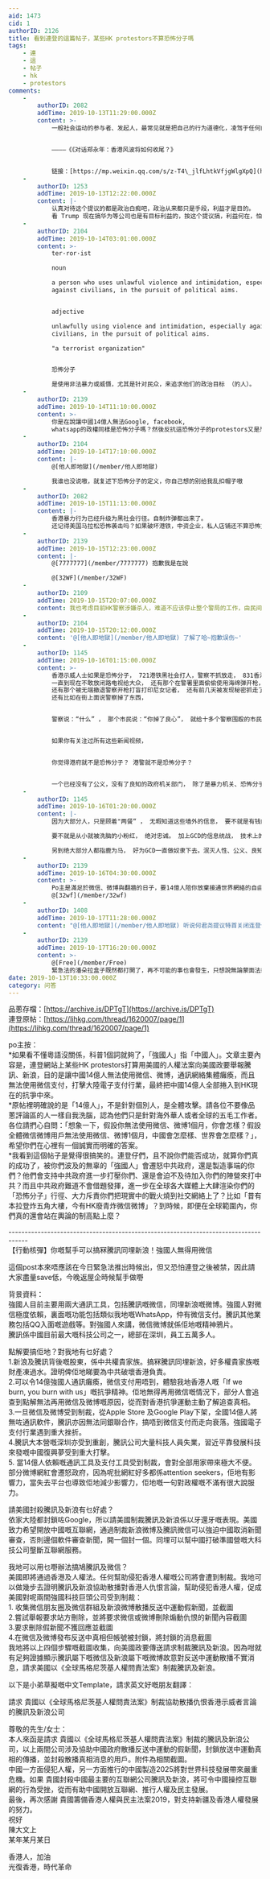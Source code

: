 ```yaml
---
aid: 1473
cid: 1
authorID: 2126
title: 看到連登的這篇帖子，某些HK protestors不算恐怖分子嗎
tags:
    - 連
    - 這
    - 帖子
    - hk
    - protestors
comments:
    -
        authorID: 2082
        addTime: 2019-10-13T11:29:00.000Z
        content: >-
            一般社会运动的参与者、发起人，最常见就是把自己的行为道德化，凌驾于任何的司法和制度之上。要求保护自己的时候，就说司法很重要；要去破坏法律的时候，司法就不重要。


            ————《《对话郑永年：香港风波将如何收尾？》


            链接：[https://mp.weixin.qq.com/s/z-T4\_jlfLhtkVfjgWlgXpQ](https://mp.weixin.qq.com/s/z-T4_jlfLhtkVfjgWlgXpQ)
    -
        authorID: 1253
        addTime: 2019-10-13T12:22:00.000Z
        content: |-
            认真对待这个提议的都是政治白痴吧，政治从来都只是手段，利益才是目的。  
            看 Trump 现在搞华为等公司也是有目标利益的，按这个提议搞，利益何在，怕不是真的一拍两散。
    -
        authorID: 2104
        addTime: 2019-10-14T03:01:00.000Z
        content: >-
            ter·ror·ist  

            noun  

            a person who uses unlawful violence and intimidation, especially
            against civilians, in the pursuit of political aims.


            adjective  

            unlawfully using violence and intimidation, especially against
            civilians, in the pursuit of political aims.  

            "a terrorist organization"


            恐怖分子  

            是使用非法暴力或威慑，尤其是针对民众，来追求他们的政治目标 （的人）。
    -
        authorID: 2139
        addTime: 2019-10-14T11:10:00.000Z
        content: >-
            你是在說讓中國14億人無法Google, facebook,
            whatsapp的政權同樣是恐怖分子嗎？然後反抗這恐怖分子的protestors又是恐怖分子嗎？？這樣的世界滿恐怖呢～親
    -
        authorID: 2104
        addTime: 2019-10-14T17:10:00.000Z
        content: |-
            @[他人即地獄](/member/他人即地獄)

            我谁也没说嗷，就复述下恐怖分子的定义，你自己想的别给我乱扣帽子嗷
    -
        authorID: 2082
        addTime: 2019-10-15T11:13:00.000Z
        content: |-
            香港暴力行为已经升级为黑社会行径。自制炸弹都出来了。  
            还记得美国马拉松恐怖袭击吗？如果破坏港铁，中资企业，私人店铺还不算恐怖主义，搞炸弹绝对是恐怖主义。
    -
        authorID: 2139
        addTime: 2019-10-15T12:23:00.000Z
        content: |-
            @[7777777](/member/7777777) 抱歉我是在說

            @[32WF](/member/32WF)
    -
        authorID: 2109
        addTime: 2019-10-15T20:07:00.000Z
        content: 我也考虑目前HK警察涉嫌杀人，难道不应该停止整个警局的工作，由民间团体来维护香港治安，直到警局揪出真凶为止嘛？
    -
        authorID: 2104
        addTime: 2019-10-15T20:12:00.000Z
        content: '@[他人即地獄](/member/他人即地獄) 了解了哈~抱歉误伤~'
    -
        authorID: 1145
        addTime: 2019-10-16T01:15:00.000Z
        content: >-
            香港示威人士如果是恐怖分子， 721港铁黑社会打人，警察不抓放走， 831香港暴力执法进入地铁站打死人，
            一直到现在不敢放闭路电视给大众， 还有那个在警署里面偷偷使用海绵弹开枪，打盲了一只眼睛的医护人员。
            还有那个被无端撤退警察开枪打盲打印尼女记者， 还有前几天被发现秘密抓走了，然后又给抛尸在海面的15岁女学生陈彦林，
            还有比如在街上面说警察掉了东西，


            警察说：“什么” ， 那个市民说：“你掉了良心”， 就给十多个警察围殴的市民。。。。。。等等等等。


            如果你有关注过所有这些新闻视频，


            你觉得港府就不是恐怖分子？ 港警就不是恐怖分子？


            一个已经没有了公义，没有了良知的政府机关部门， 除了是暴力机关、恐怖分子， 还能是什么？
    -
        authorID: 1145
        addTime: 2019-10-16T01:20:00.000Z
        content: |-
            因为大部分人，只是顾着"两餐“ ， 无暇知道这些墙外的信息， 要不就是有钱的达官贵人，肯定就是站在高墙的一面。

            要不就是从小就被洗脑的小粉红， 绝对忠诚。 加上GCD的信息统战， 技术上的GFW。

            另到绝大部分人都指鹿为马， 好为GCD一直做奴隶下去。泯灭人性、公义、良知。
    -
        authorID: 2139
        addTime: 2019-10-16T04:30:00.000Z
        content: >-
            Po主是滿足於微信、微博與翻牆的日子，要14億人陪你放棄接通世界網絡的自由嗎？真的連登仔只會搞笑，所以po主只是反對，未見有任何高見高招，可否有建設地，建議一下如何做更好？
            @[32wf](/member/32wf)
    -
        authorID: 1408
        addTime: 2019-10-17T11:28:00.000Z
        content: "@[他人即地獄](/member/他人即地獄) 听说何君尧提议特首关闭连登讨论区，不知道以后会不会实施\U0001F914\n\n毕竟人家在九月份就提案颁布禁蒙面法。"
    -
        authorID: 2139
        addTime: 2019-10-17T16:20:00.000Z
        content: >-
            @[Free](/member/Free)
            緊急法的潘朵拉盒子既然都打開了，再不可能的事也會發生，只想說無論蒙面法或關連登，其實跟何君堯半點關係也沒有：無論在公或在私
date: 2019-10-13T10:33:00.000Z
category: 问答
---
```


品蔥存檔：[https://archive.is/DPTgT](https://archive.is/DPTgT)  
連登原帖：[https://lihkg.com/thread/1620007/page/1](https://lihkg.com/thread/1620007/page/1)

po主按：  
\*如果看不懂粵語沒關係，科普1個詞就夠了，「強國人」指「中國人」。文章主要內容是，連登網站上某些HK protestors打算用美國的人權法案向美國政要舉報騰訊、新浪，目的是讓中國14億人無法使用微信、微博，通訊網絡集體癱瘓，而且無法使用微信支付，打擊大陸電子支付行業，最終把中國14億人全部捲入到HK現在的抗爭中來。  
\*原帖裡明確說的是「14億人」，不是針對個別人，是全體攻擊。請各位不要像品蔥評論區的人一樣自我洗腦，認為他們只是針對海外華人或者全球的五毛工作者。各位請捫心自問：「想象一下，假設你無法使用微信、微博1個月，你會怎樣？假設全體微信微博用戶無法使用微信、微博1個月，中國會怎麼樣、世界會怎麼樣？」，希望你們在心裡有一個誠實而明確的答案。  
\*我看到這個帖子是覺得很搞笑的。連登仔們，且不說你們能否成功，就算你們真的成功了，被你們波及的無辜的「強國人」會遷怒中共政府，還是製造事端的你們？他們會支持中共政府進一步打壓你們、還是會迫不及待加入你們的陣營來打中共？而且中共政府難道不會借題發揮，進一步在全球各大媒體上大肆渲染你們的「恐怖分子」行徑、大力斥責你們把現實中的戰火燒到社交網絡上了？比如「昔有本拉登炸五角大樓，今有HK廢青炸微信微博」？到時候，即便在全球範圍內，你們真的還會站在輿論的制高點上麼？

\------------------------------------------------------------------------------------  
【行動核彈】你嘅幫手可以搞冧騰訊同埋新浪！強國人無得用微信

這個post本來唔應該在今日緊急法推出時候出，但又恐怕連登之後被禁，因此請大家盡量save低，今晚返屋企時候幫手做嘢

背景資料：  
強國人目前主要用兩大通訊工具，包括騰訊嘅微信，同埋新浪嘅微博。強國人對微信極度依賴，裏面嘅功能包括類似我地嘅WhatsApp，仲有微信支付。騰訊其他業務包括QQ入面嘅遊戲等。對強國人來講，微信微博就係佢地嘅精神鴉片。  
騰訊係中國目前最大嘅科技公司之一，總部在深圳，員工五萬多人。

點解要搞佢地？對我地有乜好處？  
1.新浪及騰訊背後嘅股東，係中共權貴家族。搞冧騰訊同埋新浪，好多權貴家族嘅財產凍過水。證明俾佢地睇要為中共破壞香港負責。  
2.可以令14億強國人通訊癱瘓，微信支付用唔到，體驗我地香港人嘅「If we burn, you burn with us」嘅抗爭精神。佢地無得再用微信嘅情況下，部分人會追查到點解無法再用微信及微博嘅原因，從而對香港抗爭運動主動了解追查真相。  
3.一旦微信及微博受到制裁，從Apple Store 及Google Play下架，全國14億人將無咗通訊軟件，騰訊亦因無法同銀聯合作，搞唔到微信支付而走向衰落。強國電子支付行業遇到重大挫折。  
4.騰訊大本營嘅深圳亦受到重創，騰訊公司大量科技人員失業，習近平靠發展科技來發嘅中國復興夢受到重大打擊。  
5\. 當14億人依賴嘅通訊工具及支付工具受到制裁，會對全部用家帶來極大不便。部分微博網紅會遷怒政府，因為呢批網紅好多都係attention seekers，佢地有影響力，當失去平台也導致佢地減少影響力，佢地嘅一句對政權嘅不滿有很大說服力。

請美國封殺騰訊及新浪有乜好處？  
依家大陸都封鎖咗Google，所以請美國制裁騰訊及新浪係以牙還牙嘅表現。美國致力希望開放中國嘅互聯網，通過制裁新浪微博及騰訊微信可以強迫中國取消新聞審查，否則邊個軟件審查新聞，開一個封一個。同埋可以幫中國打破準國營嘅大科技公司壟斷互聯網服務。

我地可以用乜嘢辦法搞鳩騰訊及微信？  
美國即將通過香港及人權法。任何幫助侵犯香港人權嘅公司將會遭到制裁。我地可以做幾步去證明騰訊及新浪協助散播對香港人仇恨言論，幫助侵犯香港人權，促成美國對呢兩間強國科技巨頭公司受到制裁：  
1\. 收集微信朋友圈及微信群組及新浪微博散播反送中運動假新聞，並截圖  
2.嘗試舉報要求站方刪除，並將要求微信或微博刪除煽動仇恨的新聞內容截圖  
3.要求刪除假新聞不獲回應並截圖  
4.在微信及微博發布反送中真相但帳號被封鎖，將封鎖的消息截圖  
我地將以上四個步驟嘅截圖收集，向美國政要傳送請求制裁騰訊及新浪。因為咁就有足夠證據顯示騰訊屬下嘅微信及新浪屬下嘅微博故意對反送中運動散播不實消息，請求美國以《全球馬格尼茨基人權問責法案》制裁騰訊及新浪。

以下是小弟草擬嘅中文Template，請求英文好嘅朋友翻譯：

請求 貴國以《全球馬格尼茨基人權問責法案》制裁協助散播仇恨香港示威者言論的騰訊及新浪公司

尊敬的先生/女士：  
本人來函是請求 貴國以《全球馬格尼茨基人權問責法案》制裁的騰訊及新浪公司，以上兩間公司涉及協助中國政府散播反送中運動的假新聞，封鎖放送中運動真相的傳播，並封殺散播真相消息的用戶。附件為相關截圖。  
中國一方面侵犯人權，另一方面推行的中國製造2025將對世界科技發展帶來嚴重危機。如果 貴國封殺中國最主要的互聯網公司騰訊及新浪，將可令中國操控互聯網的行為受挫，從而有助中國開放互聯網、推行人權及民主發展。  
最後，再次感謝 貴國籌備香港人權與民主法案2019，對支持新疆及香港人權發展的努力。  
祝好  
陳大文上  
某年某月某日

香港人，加油  
光復香港，時代革命
